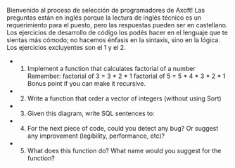 Bienvenido al proceso de selección de programadores de Axoft!
Las preguntas están en inglés porque la lectura de inglés técnico es un requerimiento para el
puesto, pero las respuestas pueden ser en castellano. Los ejercicios de desarrollo de código los
podés hacer en el lenguaje que te sientas más cómodo; no hacemos énfasis en la sintaxis, sino en
la lógica. Los ejercicios excluyentes son el 1 y el 2.

- 1) Implement a function that calculates factorial of a number
Remember:
factorial of 3 = 3 * 2 * 1
factorial of 5 = 5 * 4 * 3 * 2 * 1
Bonus point if you can make it recursive.

- 2) Write a function that order a vector of integers (without using Sort)

- 3) Given this diagram, write SQL sentences to:
 
- 4) For the next piece of code, could you detect any bug? Or suggest any improvement (legibility, performance, etc)?

- 5) What does this function do? What name would you suggest for the function?
